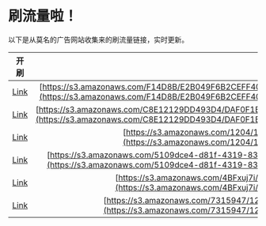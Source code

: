 
# 刷流量啦！

以下是从莫名的广告网站收集来的刷流量链接，实时更新。

| 开刷 |  链接 |
|:---:|:---:|
|[Link](https://meow.maomihz.com/?aHR0cHM6Ly9zMy5hbWF6b25hd3MuY29tL0YxNEQ4Qi9FMkIwNDlGNkIyQ0VGRjQwOTk1L0MyMUFDMDAwOTI3Nzk2NDFBNEYvQWRvYmVGbGFzaFBsYXllckluc3RhbGxlci5kbWc=)|[https://s3.amazonaws.com/F14D8B/E2B049F6B2CEFF40995/C21AC00092779641A4F/AdobeFlashPlayerInstaller.dmg](https://s3.amazonaws.com/F14D8B/E2B049F6B2CEFF40995/C21AC00092779641A4F/AdobeFlashPlayerInstaller.dmg)|
|[Link](https://meow.maomihz.com/?aHR0cHM6Ly9zMy5hbWF6b25hd3MuY29tL0M4RTEyMTI5REQ0OTNENC9EQUYwRjFCQzk1OEU5ODQvNkFCODM0NkI5NTNGRUQ0L0Fkb2JlRmxhc2hQbGF5ZXJJbnN0YWxsZXIuZG1n)|[https://s3.amazonaws.com/C8E12129DD493D4/DAF0F1BC958E984/6AB8346B953FED4/AdobeFlashPlayerInstaller.dmg](https://s3.amazonaws.com/C8E12129DD493D4/DAF0F1BC958E984/6AB8346B953FED4/AdobeFlashPlayerInstaller.dmg)|
|[Link](https://meow.maomihz.com/?aHR0cHM6Ly9zMy5hbWF6b25hd3MuY29tLzEyMDQvMTM2NDIxMzcvQWRvYmVGbGFzaFBsYXllckluc3RhbGxlci5kbWc=)|[https://s3.amazonaws.com/1204/13642137/AdobeFlashPlayerInstaller.dmg](https://s3.amazonaws.com/1204/13642137/AdobeFlashPlayerInstaller.dmg)|
|[Link](https://meow.maomihz.com/?aHR0cHM6Ly9zMy5hbWF6b25hd3MuY29tLzUxMDlkY2U0LWQ4MWYtNDMxOS04MzY4LWM5MDY5ZDYzNGQvMjMwNS8zNTM0L0Fkb2JlRmxhc2hQbGF5ZXJJbnN0YWxsZXIuZG1n)|[https://s3.amazonaws.com/5109dce4-d81f-4319-8368-c9069d634d/2305/3534/AdobeFlashPlayerInstaller.dmg](https://s3.amazonaws.com/5109dce4-d81f-4319-8368-c9069d634d/2305/3534/AdobeFlashPlayerInstaller.dmg)|
|[Link](https://meow.maomihz.com/?aHR0cHM6Ly9zMy5hbWF6b25hd3MuY29tLzRCRnh1ajdpLzI4MzgvMTcxNi9BZG9iZUZsYXNoUGxheWVySW5zdGFsbGVyLmRtZw==)|[https://s3.amazonaws.com/4BFxuj7i/2838/1716/AdobeFlashPlayerInstaller.dmg](https://s3.amazonaws.com/4BFxuj7i/2838/1716/AdobeFlashPlayerInstaller.dmg)|
|[Link](https://meow.maomihz.com/?aHR0cHM6Ly9zMy5hbWF6b25hd3MuY29tLzczMTU5NDcvMTI1MzA5LzE5MzYzOS9BZG9iZUZsYXNoUGxheWVySW5zdGFsbGVyLmRtZw==)|[https://s3.amazonaws.com/7315947/125309/193639/AdobeFlashPlayerInstaller.dmg](https://s3.amazonaws.com/7315947/125309/193639/AdobeFlashPlayerInstaller.dmg)|
